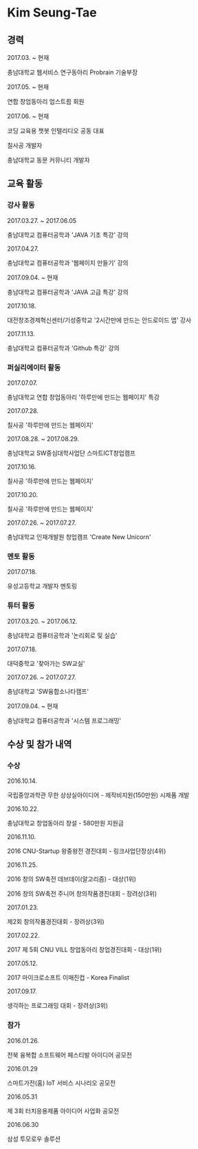 # Kim Seung-Tae

## 경력

2017.03. ~ 현재

충남대학교 웹서비스 연구동아리 Probrain 기술부장

2017.05. ~ 현재

연합 창업동아리 업스트릠 회원

2017.06. ~ 현재

코딩 교육용 챗봇 인텔리디오 공동 대표 

칠사공 개발자

충남대학교 동문 커뮤니티 개발자

## 교육 활동

### 강사 활동

2017.03.27. ~ 2017.06.05

충남대학교 컴퓨터공학과 'JAVA 기초 특강' 강의

2017.04.27.

충남대학교 컴퓨터공학과 '웹페이지 만들기' 강의

2017.09.04. ~ 현재

충남대학교 컴퓨터공학과 'JAVA 고급 특강' 강의

2017.10.18.

대전창조경제혁신센터/기성중학교 '2시간만에 만드는 안드로이드 앱' 강사

2017.11.13.

충남대학교 컴퓨터공학과 'Github 특강' 강의

### 퍼실리에이터 활동

2017.07.07.

충남대학교 연합 창업동아리 '하루만에 만드는 웹페이지' 특강

2017.07.28.

칠사공 '하루만에 만드는 웹페이지'

2017.08.28. ~ 2017.08.29.

충남대학교 SW중심대학사업단 스마트ICT창업캠프

2017.10.16.

칠사공 '하루만에 만드는 웹페이지'

2017.10.20.

칠사공 '하루만에 만드는 웹페이지'

2017.07.26. ~ 2017.07.27.

충남대학교 인재개발원 창업캠프 'Create New Unicorn'

### 멘토 활동

2017.07.18.

유성고등학교 개발자 멘토링

### 튜터 활동

2017.03.20. ~ 2017.06.12.

충남대학교 컴퓨터공학과 '논리회로 및 실습'

2017.07.18.

대덕중학교 '찾아가는 SW교실'

2017.07.26. ~ 2017.07.27.

충남대학교 'SW융합소나타캠프'

2017.09.04. ~ 현재

충남대학교 컴퓨터공학과 '시스템 프로그래밍'

## 수상 및 참가 내역

### 수상

2016.10.14.

국립중앙과학관 무한 상상실아이디어 - 제작비지원(150만원) 시제품 개발

2016.10.22.

충남대학교 창업동아리 창설 - 580만원 지원금

2016.11.10.

2016 CNU-Startup  왕중왕전 경진대회 - 링크사업단장상(4위)

2016.11.25.

2016 창의 SW축전 데브데이(알고리즘) - 대상(1위)

2016 창의 SW축전 주니어 창의작품경진대회 - 장려상(3위)

2017.01.23.

제2회 창의작품경진대회 - 장려상(3위)

2017.02.22.

2017 제 5회 CNU VILL 창업동아리 창업경진대회 - 대상(1위)

2017.05.12.

2017 마이크로소프트 이매진컵 - Korea Finalist

2017.09.17.

생각하는 프로그래밍 대회 - 장려상(3위)

### 참가

2016.01.26.

전북 융복합 소프트웨어 페스티발 아이디어 공모전

2016.01.29

스마트가전(홈) IoT 서비스 시나리오 공모전

2016.05.31

제 3회 터치응용제품 아이디어 사업화 공모전

2016.06.30

삼성 투모로우 솔루션


